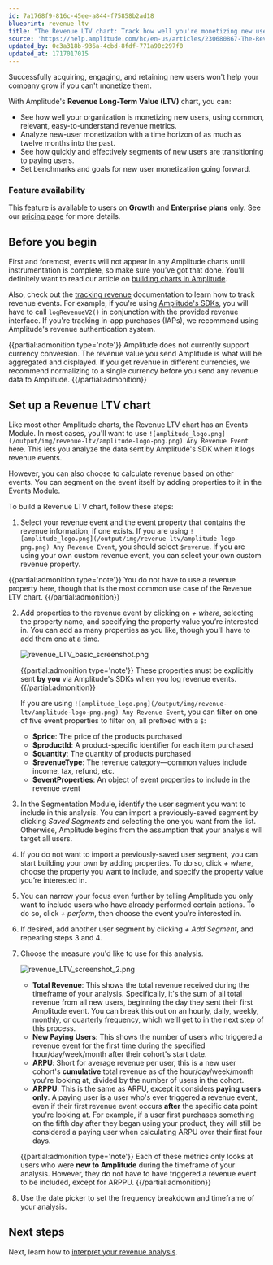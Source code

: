 ```yaml
---
id: 7a1768f9-816c-45ee-a844-f75858b2ad18
blueprint: revenue-ltv
title: "The Revenue LTV chart: Track how well you're monetizing new users"
source: 'https://help.amplitude.com/hc/en-us/articles/230680867-The-Revenue-LTV-chart-Track-how-well-you-re-monetizing-new-users'
updated_by: 0c3a318b-936a-4cbd-8fdf-771a90c297f0
updated_at: 1717017015
---
```

Successfully acquiring, engaging, and retaining new users won't help your company grow if you can't monetize them. 

With Amplitude's **Revenue Long-Term Value (LTV)** chart, you can:

* See how well your organization is monetizing new users, using common, relevant, easy-to-understand revenue metrics.
* Analyze new-user monetization with a time horizon of as much as twelve months into the past.
* See how quickly and effectively segments of new users are transitioning to paying users.
* Set benchmarks and goals for new user monetization going forward.

### Feature availability

This feature is available to users on **Growth** and **Enterprise plans** only. See our [pricing page](https://amplitude.com/pricing) for more details.

## Before you begin

First and foremost, events will not appear in any Amplitude charts until instrumentation is complete, so make sure you've got that done. You'll definitely want to read our article on [building charts in Amplitude](/get-started/helpful-definitions).

Also, check out the [tracking revenue](/cdp/sources/instrument-track-revenue) documentation to learn how to track revenue events. For example, if you're using [Amplitude's SDKs](https://www.docs.developers.amplitude.com/data/sdks/sdk-quickstart/), you will have to call `logRevenueV2()` in conjunction with the provided revenue interface. If you're tracking in-app purchases (IAPs), we recommend using Amplitude's revenue authentication system.  

{{partial:admonition type='note'}}
Amplitude does not currently support currency conversion. The revenue value you send Amplitude is what will be aggregated and displayed. If you get revenue in different currencies, we recommend normalizing to a single currency before you send any revenue data to Amplitude.
{{/partial:admonition}}

## Set up a Revenue LTV chart

Like most other Amplitude charts, the Revenue LTV chart has an Events Module. In most cases, you'll want to use `![amplitude_logo.png](/output/img/revenue-ltv/amplitude-logo-png.png) Any Revenue Event` here. This lets you analyze the data sent by Amplitude's SDK when it logs revenue events. 

However, you can also choose to calculate revenue based on other events. You can segment on the event itself by adding properties to it in the Events Module.

To build a Revenue LTV chart, follow these steps:

1. Select your revenue event and the event property that contains the revenue information, if one exists. If you are using `![amplitude_logo.png](/output/img/revenue-ltv/amplitude-logo-png.png) Any Revenue Event`, you should select `$revenue`. If you are using your own custom revenue event, you can select your own custom revenue property.  
  
{{partial:admonition type='note'}}
You do not have to use a revenue property here, though that is the most common use case of the Revenue LTV chart.
{{/partial:admonition}}

2. Add properties to the revenue event by clicking on *+ where*, selecting the property name, and specifying the property value you’re interested in. You can add as many properties as you like, though you'll have to add them one at a time.  
  
	![revenue_LTV_basic_screenshot.png](/output/img/revenue-ltv/revenue-ltv-basic-screenshot-png.png)  
		
	{{partial:admonition type='note'}}
	These properties must be explicitly sent **by you** via Amplitude's SDKs when you log revenue events.  
	{{/partial:admonition}}

	If you are using `![amplitude_logo.png](/output/img/revenue-ltv/amplitude-logo-png.png) Any Revenue Event`, you can filter on one of five event properties to filter on, all prefixed with a `$`:  

	* **$price**: The price of the products purchased
	* **$productId**: A product-specific identifier for each item purchased
	* **$quantity**: The quantity of products purchased
	* **$revenueType**: The revenue category—common values include income, tax, refund, etc.
	* **$eventProperties**: An object of event properties to include in the revenue event

3. In the Segmentation Module, identify the user segment you want to include in this analysis. You can import a previously-saved segment by clicking *Saved Segments* and selecting the one you want from the list. Otherwise, Amplitude begins from the assumption that your analysis will target all users.

4. If you do not want to import a previously-saved user segment, you can start building your own by adding properties. To do so, click *+ where*, choose the property you want to include, and specify the property value you’re interested in.

5. You can narrow your focus even further by telling Amplitude you only want to include users who have already performed certain actions. To do so, click *+ perform*, then choose the event you’re interested in.

6. If desired, add another user segment by clicking *+ Add Segment*, and repeating steps 3 and 4.

7. Choose the measure you'd like to use for this analysis.  
  
	![revenue_LTV_screenshot_2.png](/output/img/revenue-ltv/revenue-ltv-screenshot-2-png.png)  
	
	* **Total Revenue**: This shows the total revenue received during the timeframe of your analysis. Specifically, it's the sum of all total revenue from all new users, beginning the day they sent their first Amplitude event. You can break this out on an hourly, daily, weekly, monthly, or quarterly frequency, which we'll get to in the next step of this process.
	* **New Paying Users**: This shows the number of users who triggered a revenue event for the first time during the specified hour/day/week/month after their cohort's start date.
	* **ARPU**: Short for average revenue per user, this is a new user cohort's **cumulative** total revenue as of the hour/day/week/month you're looking at, divided by the number of users in the cohort.
	* **ARPPU**: This is the same as ARPU, except it considers **paying users only**. A paying user is a user who's ever triggered a revenue event, even if their first revenue event occurs **after** the specific data point you're looking at. For example, if a user first purchases something on the fifth day after they began using your product, they will still be considered a paying user when calculating ARPU over their first four days.

	{{partial:admonition type='note'}}
	Each of these metrics only looks at users who were **new to Amplitude** during the timeframe of your analysis. However, they do not have to have triggered a revenue event to be included, except for ARPPU.
	{{/partial:admonition}}

8. Use the date picker to set the frequency breakdown and timeframe of your analysis.

## Next steps

Next, learn how to [interpret your revenue analysis](/analytics/charts/revenue-ltv/revenue-ltv-interpret).